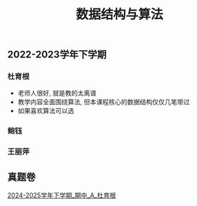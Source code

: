 ﻿---
title: 数据结构与算法
description: "课程代码: SE1209"
---


## 2022-2023学年下学期

### 杜育根

- 老师人很好, 就是教的太离谱
- 教学内容全面围绕算法, 但本课程核心的数据结构仅仅几笔带过
- 如果喜欢算法可以选

### 鲍钰

### 王丽萍

## 真题卷

[2024-2025学年下学期_期中_A_杜育根](https://drive.vanillaaaa.org/SharedCourses/软件工程学院/数据结构与算法/2024-2025学年下学期_期中_A_杜育根.pdf)
